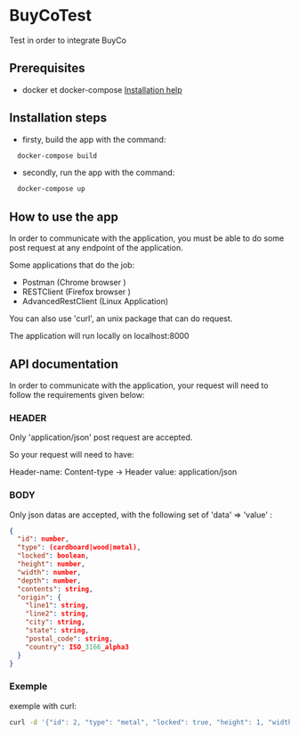 # BuyCoTest

Test in order to integrate BuyCo

## Prerequisites

- docker et docker-compose [Installation help](https://docs.docker.com/compose/install/)

## Installation steps

- firsty, build the app with the command:

```bash
  docker-compose build
```

- secondly, run the app with the command:

```bash
  docker-compose up
```

## How to use the app

In order to communicate with the application, you must be able to do some post request at any endpoint of the application.

Some applications that do the job:
- Postman (Chrome browser )
- RESTClient (Firefox browser )
- AdvancedRestClient (Linux Application)

You can also use 'curl', an unix package that can do request.

The application will run locally on localhost:8000

## API documentation

In order to communicate with the application, your request will need to follow the requirements given below:

### HEADER

Only 'application/json' post request are accepted.

So your request will need to have:

Header-name: Content-type -> Header value: application/json

### BODY

Only json datas are accepted, with the following set of 'data' => 'value' :

```json
{
  "id": number,
  "type": (cardboard|wood|metal),
  "locked": boolean,
  "height": number,
  "width": number,
  "depth": number,
  "contents": string,
  "origin": {
    "line1": string,
    "line2": string,
    "city": string,
    "state": string,
    "postal_code": string,
    "country": ISO_3166_alpha3
  }
}
```

### Exemple

exemple with curl:

```bash
curl -d '{"id": 2, "type": "metal", "locked": true, "height": 1, "width": 1, "depth":2.25, "contents":"some fishs", "origin": {"line1": "27 rue du general foy", "line2": "place de la republique", "city": "Saint Etienne", "state": "france", "postal_code": "42000", "country": "fra"}}' -H "Content-Type: application/json" -X POST http://localhost:8000
```
